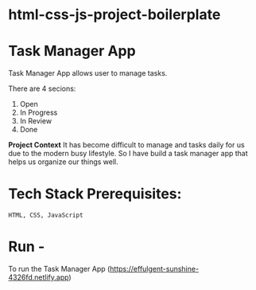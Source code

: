 # html-css-js-project-boilerplate

# Task Manager App

Task Manager App allows user to manage tasks.

There are 4 secions:
1. Open
2. In Progress
3.  In Review
4. Done

**Project Context**
It has become difficult to manage and tasks daily for us due to the modern busy lifestyle. So I have build a task manager app that helps us organize our things well.

# Tech Stack Prerequisites:
    HTML, CSS, JavaScript

# Run - 
To run the Task Manager App
(https://effulgent-sunshine-4326fd.netlify.app)
  
 


